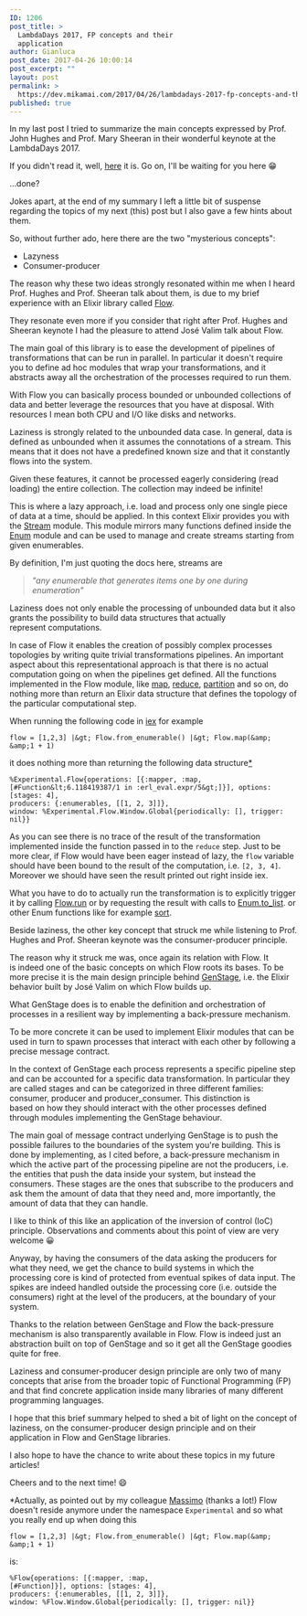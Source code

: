 ```yaml
---
ID: 1206
post_title: >
  LambdaDays 2017, FP concepts and their
  application
author: Gianluca
post_date: 2017-04-26 10:00:14
post_excerpt: ""
layout: post
permalink: >
  https://dev.mikamai.com/2017/04/26/lambdadays-2017-fp-concepts-and-their-application/
published: true
---
```

In my last post I tried to summarize the main concepts expressed by Prof. John Hughes and Prof. Mary Sheeran in their wonderful keynote at the LambdaDays 2017.

If you didn't read it, well, <a href="https://dev.mikamai.com/2017/03/22/1157/">here</a> it is. Go on, I'll be waiting for you here 😁

...done?

Jokes apart, at the end of my summary I left a little bit of suspense regarding the topics of my next (this) post but I also gave a few hints about them.

So, without further ado, here there are the two "mysterious concepts":

<!--more-->
<ul>
 	<li>Lazyness</li>
 	<li>Consumer-producer</li>
</ul>
The reason why these two ideas strongly resonated within me when I heard Prof. Hughes and Prof. Sheeran talk about them, is due to my brief experience with an Elixir library called <a href="https://github.com/elixir-lang/flow" target="_blank" rel="noopener noreferrer">Flow</a>.

They resonate even more if you consider that right after Prof. Hughes and Sheeran keynote I had the pleasure to attend José Valim talk about Flow.

The main goal of this library is to ease the development of pipelines of transformations that can be run in parallel. In particular it doesn't require you to define ad hoc modules that wrap your transformations, and it abstracts away all the orchestration of the processes required to run them.

With Flow you can basically process bounded or unbounded collections of data and better leverage the resources that you have at disposal. With resources I mean both CPU and I/O like disks and networks.

Laziness is strongly related to the unbounded data case. In general, data is defined as unbounded when it assumes the connotations of a stream. This means that it does not have a predefined known size and that it constantly flows into the system.

Given these features, it cannot be processed eagerly considering (read loading) the entire collection. The collection may indeed be infinite!

This is where a lazy approach, i.e. load and process only one single piece of data at a time, should be applied. In this context Elixir provides you with the <a href="https://hexdocs.pm/elixir/Stream.html" target="_blank" rel="noopener noreferrer">Stream</a> module.
This module mirrors many functions defined inside the <a href="https://hexdocs.pm/elixir/Enum.html" target="_blank" rel="noopener noreferrer">Enum</a> module and can be used to manage and create streams starting from given enumerables.

By definition, I'm just quoting the docs here, streams are
<blockquote><em>"any enumerable that generates items one by one during enumeration"</em></blockquote>
Laziness does not only enable the processing of unbounded data but it also grants the possibility to build data structures that actually represent computations.

In case of Flow it enables the creation of possibly complex processes topologies by writing quite trivial transformations pipelines.
An important aspect about this representational approach is that there is no actual computation going on when the pipelines get defined.
All the functions implemented in the Flow module, like <a href="https://hexdocs.pm/flow/Flow.html#map/2" target="_blank" rel="noopener noreferrer">map</a>, <a href="https://hexdocs.pm/flow/Flow.html#reduce/3" target="_blank" rel="noopener noreferrer">reduce</a>, <a href="https://hexdocs.pm/flow/Flow.html#partition/2" target="_blank" rel="noopener noreferrer">partition</a> and so on, do nothing more than return an Elixir data structure that defines the topology of the particular computational step.

When running the following code in <a href="https://hexdocs.pm/iex/IEx.html" target="_blank" rel="noopener noreferrer">iex</a> for example
```
flow = [1,2,3] |&gt; Flow.from_enumerable() |&gt; Flow.map(&amp; &amp;1 + 1)
```
it does nothing more than returning the following data structure<a href="#erratum">*</a>
```
%Experimental.Flow{operations: [{:mapper, :map,
[#Function&lt;6.118419387/1 in :erl_eval.expr/5&gt;]}], options: [stages: 4],
producers: {:enumerables, [[1, 2, 3]]},
window: %Experimental.Flow.Window.Global{periodically: [], trigger: nil}}
```
As you can see there is no trace of the result of the transformation implemented inside the function passed in to the <code>reduce</code> step.
Just to be more clear, if Flow would have been eager instead of lazy, the <code>flow</code> variable should have been bound to the result of the computation, i.e. <code>[2, 3, 4]</code>. Moreover we should have seen the result printed out right inside iex.

What you have to do to actually run the transformation is to explicitly trigger it by calling <a href="https://hexdocs.pm/flow/Flow.html#run/1" target="_blank" rel="noopener noreferrer">Flow.run</a> or by requesting the result with calls to <a href="https://hexdocs.pm/elixir/Enum.html#to_list/1" target="_blank" rel="noopener noreferrer">Enum.to_list</a>. or other Enum functions like for example <a href="https://hexdocs.pm/elixir/Enum.html#sort/1" target="_blank" rel="noopener noreferrer">sort</a>.

Beside laziness, the other key concept that struck me while listening to Prof. Hughes and Prof. Sheeran keynote was the consumer-producer principle.

The reason why it struck me was, once again its relation with Flow.
It is indeed one of the basic concepts on which Flow roots its bases. To be more precise it is the main design principle behind <a href="https://dev.mikamai.com/2017/03/17/caching-images-in-uicollectionview/" target="_blank" rel="noopener noreferrer">GenStage</a>, i.e. the Elixir behavior built by José Valim on which Flow builds up.

What GenStage does is to enable the definition and orchestration of processes in a resilient way by implementing a back-pressure mechanism.

To be more concrete it can be used to implement Elixir modules that can be used in turn to spawn processes that interact with each other by following a precise message contract.

In the context of GenStage each process represents a specific pipeline step and can be accounted for a specific data transformation. In particular they are called stages and can be categorized in three different families: consumer, producer and producer_consumer.
This distinction is based on how they should interact with the other processes defined through modules implementing the GenStage behaviour.

The main goal of message contract underlying GenStage is to push the possible failures to the boundaries of the system you're building.
This is done by implementing, as I cited before, a back-pressure mechanism in which the active part of the processing pipeline are not the producers, i.e. the entities that push the data inside your system, but instead the consumers.
These stages are the ones that subscribe to the producers and ask them the amount of data that they need and, more importantly, the amount of data that they can handle.

I like to think of this like an application of the inversion of control (IoC) principle. Observations and comments about this point of view are very welcome 😀

Anyway, by having the consumers of the data asking the producers for what they need, we get the chance to build systems in which the processing core is kind of protected from eventual spikes of data input. The spikes are indeed handled outside the processing core (i.e. outside the consumers) right at the level of the producers, at the boundary of your system.

Thanks to the relation between GenStage and Flow the back-pressure mechanism is also transparently available in Flow.
Flow is indeed just an abstraction built on top of GenStage and so it get all the GenStage goodies quite for free.

Laziness and consumer-producer design principle are only two of many concepts that arise from the broader topic of Functional Programming (FP) and that find concrete application inside many libraries of many different programming languages.

I hope that this brief summary helped to shed a bit of light on the concept of laziness, on the consumer-producer design principle and on their application in Flow and GenStage libraries.

I also hope to have the chance to write about these topics in my future articles!

Cheers and to the next time! 😄

<span id="erratum">*</span>Actually, as pointed out by my colleague <a href="https://dev.mikamai.com/author/massimomikamai-com/" target="_blank" rel="noopener noreferrer">Massimo</a> (thanks a lot!) Flow doesn't reside anymore under the namespace <code>Experimental</code> and so what you really end up when doing this

```
flow = [1,2,3] |&gt; Flow.from_enumerable() |&gt; Flow.map(&amp; &amp;1 + 1)
```
is:

```
%Flow{operations: [{:mapper, :map,
[#Function]}], options: [stages: 4],
producers: {:enumerables, [[1, 2, 3]]},
window: %Flow.Window.Global{periodically: [], trigger: nil}}

```